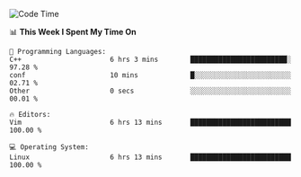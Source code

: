 <!-- [![Top Langs](https://github-readme-stats.vercel.app/api/top-langs/?username=gagahsyuja&theme=dracula&hide_border=true&border_radius=7)](https://github.com/anuraghazra/github-readme-stats) -->

<!--START_SECTION:waka-->
![Code Time](http://img.shields.io/badge/Code%20Time-152%20hrs%205%20mins-blue)

📊 **This Week I Spent My Time On** 

```text
💬 Programming Languages: 
C++                      6 hrs 3 mins        ████████████████████████░   97.28 % 
conf                     10 mins             █░░░░░░░░░░░░░░░░░░░░░░░░   02.71 % 
Other                    0 secs              ░░░░░░░░░░░░░░░░░░░░░░░░░   00.01 % 

🔥 Editors: 
Vim                      6 hrs 13 mins       █████████████████████████   100.00 % 

💻 Operating System: 
Linux                    6 hrs 13 mins       █████████████████████████   100.00 % 
```


<!--END_SECTION:waka-->

